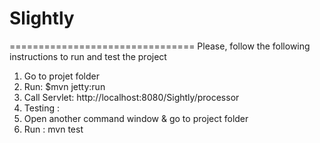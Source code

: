 # Slightly
================================
Please, follow the following instructions to run and test the project
1. Go to projet folder
2. Run: $mvn jetty:run
3. Call Servlet:  http://localhost:8080/Sightly/processor
4. Testing :
5. Open another command window & go to project folder
6. Run : mvn test